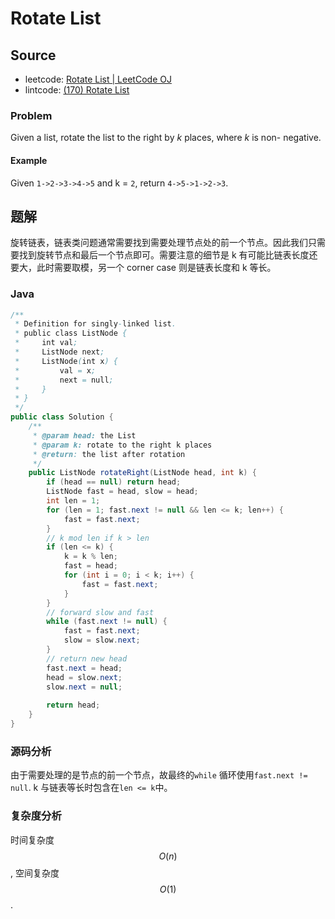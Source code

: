 # Rotate List

## Source

- leetcode: [Rotate List | LeetCode OJ](https://leetcode.com/problems/rotate-list/)
- lintcode: [(170) Rotate List](http://www.lintcode.com/en/problem/rotate-list/)

### Problem

Given a list, rotate the list to the right by _k_ places, where _k_ is non-
negative.

#### Example

Given `1->2->3->4->5` and k = `2`, return `4->5->1->2->3`.

## 题解

旋转链表，链表类问题通常需要找到需要处理节点处的前一个节点。因此我们只需要找到旋转节点和最后一个节点即可。需要注意的细节是 k 有可能比链表长度还要大，此时需要取模，另一个 corner case 则是链表长度和 k 等长。

### Java

```java
/**
 * Definition for singly-linked list.
 * public class ListNode {
 *     int val;
 *     ListNode next;
 *     ListNode(int x) {
 *         val = x;
 *         next = null;
 *     }
 * }
 */
public class Solution {
    /**
     * @param head: the List
     * @param k: rotate to the right k places
     * @return: the list after rotation
     */
    public ListNode rotateRight(ListNode head, int k) {
        if (head == null) return head;
        ListNode fast = head, slow = head;
        int len = 1;
        for (len = 1; fast.next != null && len <= k; len++) {
            fast = fast.next;
        }
        // k mod len if k > len
        if (len <= k) {
            k = k % len;
            fast = head;
            for (int i = 0; i < k; i++) {
                fast = fast.next;
            }
        }
        // forward slow and fast
        while (fast.next != null) {
            fast = fast.next;
            slow = slow.next;
        }
        // return new head
        fast.next = head;
        head = slow.next;
        slow.next = null;
        
        return head;
    }
}
```

### 源码分析

由于需要处理的是节点的前一个节点，故最终的`while` 循环使用`fast.next != null`. k 与链表等长时包含在`len <= k`中。

### 复杂度分析

时间复杂度 $$O(n)$$, 空间复杂度 $$O(1)$$.
